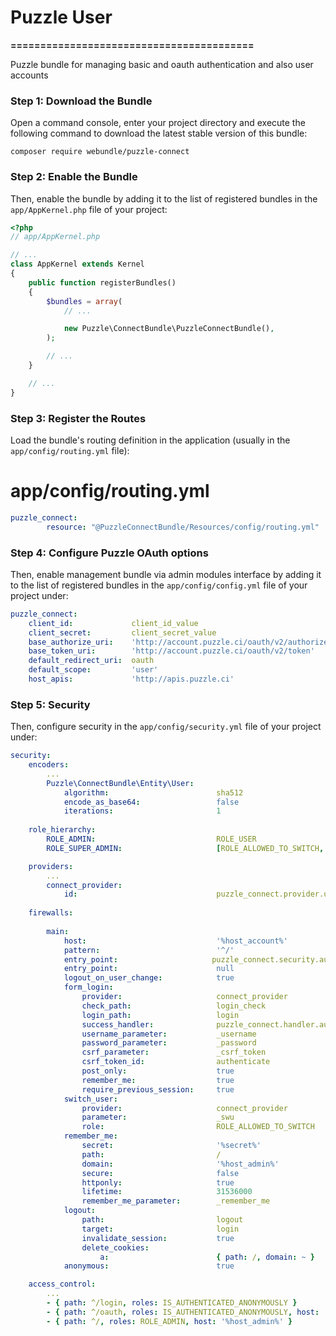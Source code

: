 # Puzzle User
**=========================================**

Puzzle bundle for managing basic and oauth authentication and also user accounts

### Step 1: Download the Bundle

Open a command console, enter your project directory and execute the following command to download the latest stable version of this bundle:

`composer require webundle/puzzle-connect`

### Step 2: Enable the Bundle

Then, enable the bundle by adding it to the list of registered bundles in the `app/AppKernel.php` file of your project:

```php
<?php
// app/AppKernel.php

// ...
class AppKernel extends Kernel
{
    public function registerBundles()
    {
        $bundles = array(
            // ...

            new Puzzle\ConnectBundle\PuzzleConnectBundle(),
        );

        // ...
    }

    // ...
}
```

### Step 3: Register the Routes

Load the bundle's routing definition in the application (usually in the `app/config/routing.yml` file):

# app/config/routing.yml
```yaml
puzzle_connect:
        resource: "@PuzzleConnectBundle/Resources/config/routing.yml"
```

### Step 4: Configure Puzzle OAuth options

Then, enable management bundle via admin modules interface by adding it to the list of registered bundles in the `app/config/config.yml` file of your project under:

```yaml
puzzle_connect:
    client_id:             client_id_value
    client_secret:         client_secret_value
    base_authorize_uri:    'http://account.puzzle.ci/oauth/v2/authorize'
    base_token_uri:        'http://account.puzzle.ci/oauth/v2/token'
    default_redirect_uri:  oauth
    default_scope:         'user'
    host_apis:             'http://apis.puzzle.ci'
```
### Step 5: Security

Then, configure security in the `app/config/security.yml` file of your project under:

```yaml
security:
    encoders:
        ...
        Puzzle\ConnectBundle\Entity\User: 
            algorithm:                        sha512
            encode_as_base64:                 false
            iterations:                       1
            
    role_hierarchy:
        ROLE_ADMIN:                           ROLE_USER
        ROLE_SUPER_ADMIN:                     [ROLE_ALLOWED_TO_SWITCH, ROLE_ADMIN]

    providers:
        ...
        connect_provider:
            id:                               puzzle_connect.provider.user
             
    firewalls:
        
        main:
            host:                             '%host_account%'
            pattern:                          '^/'
            entry_point:                     puzzle_connect.security.authentication.form_entry_point
            entry_point:                      null
            logout_on_user_change:            true
            form_login:
                provider:                     connect_provider
                check_path:                   login_check
                login_path:                   login
                success_handler:              puzzle_connect.handler.authentication_success
                username_parameter:           _username
                password_parameter:           _password
                csrf_parameter:               _csrf_token
                csrf_token_id:                authenticate
                post_only:                    true
                remember_me:                  true
                require_previous_session:     true
            switch_user:
                provider:                     connect_provider
                parameter:                    _swu
                role:                         ROLE_ALLOWED_TO_SWITCH
            remember_me:
                secret:                       '%secret%'
                path:                         /
                domain:                       '%host_admin%'
                secure:                       false
                httponly:                     true
                lifetime:                     31536000
                remember_me_parameter:        _remember_me
            logout:
                path:                         logout
                target:                       login
                invalidate_session:           true
                delete_cookies:
                    a:                        { path: /, domain: ~ }
            anonymous:                        true

    access_control:
        ...
        - { path: ^/login, roles: IS_AUTHENTICATED_ANONYMOUSLY }
        - { path: ^/oauth, roles: IS_AUTHENTICATED_ANONYMOUSLY, host: '%host_admin%' }
        - { path: ^/, roles: ROLE_ADMIN, host: '%host_admin%' }

```

